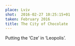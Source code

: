 ```yaml
---
place: Lviv
shot:  2016-02-27 10:25:15+01
taken: February 2016
title: The City of Chocolate
---
```


Putting the ‘Cze’ in ‘Leopolis’.
